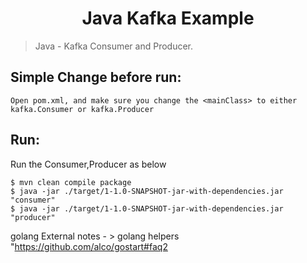 <h1 align="center">Java Kafka Example</h1>


> Java - Kafka Consumer and Producer.

## Simple Change before run:
```
Open pom.xml, and make sure you change the <mainClass> to either kafka.Consumer or kafka.Producer

```


## Run:

Run the Consumer,Producer as below
```
$ mvn clean compile package
$ java -jar ./target/1-1.0-SNAPSHOT-jar-with-dependencies.jar "consumer"
$ java -jar ./target/1-1.0-SNAPSHOT-jar-with-dependencies.jar "producer"
```

golang External notes - > golang helpers "https://github.com/alco/gostart#faq2
